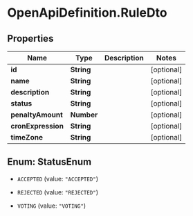 # OpenApiDefinition.RuleDto

## Properties

Name | Type | Description | Notes
------------ | ------------- | ------------- | -------------
**id** | **String** |  | [optional] 
**name** | **String** |  | [optional] 
**description** | **String** |  | [optional] 
**status** | **String** |  | [optional] 
**penaltyAmount** | **Number** |  | [optional] 
**cronExpression** | **String** |  | [optional] 
**timeZone** | **String** |  | [optional] 



## Enum: StatusEnum


* `ACCEPTED` (value: `"ACCEPTED"`)

* `REJECTED` (value: `"REJECTED"`)

* `VOTING` (value: `"VOTING"`)




